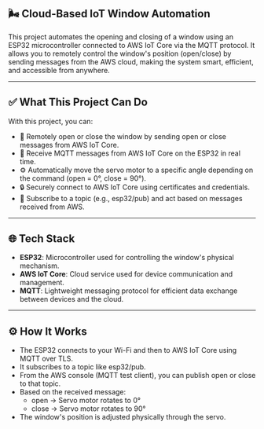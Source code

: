 ## 🌬️ Cloud-Based IoT Window Automation
This project automates the opening and closing of a window using an ESP32 microcontroller connected to AWS IoT Core via the MQTT protocol. It allows you to remotely control the window's position (open/close) by sending messages from the AWS cloud, making the system smart, efficient, and accessible from anywhere.

---

## ✅ What This Project Can Do
With this project, you can:
- 🔄 Remotely open or close the window by sending open or close messages from AWS IoT Core.
- 📶 Receive MQTT messages from AWS IoT Core on the ESP32 in real time.
- ⚙️ Automatically move the servo motor to a specific angle depending on the command (open = 0°, close = 90°).
- 🔒 Securely connect to AWS IoT Core using certificates and credentials.
- 📡 Subscribe to a topic (e.g., esp32/pub) and act based on messages received from AWS.
---

## 🌐 Tech Stack

- **ESP32**: Microcontroller used for controlling the window's physical mechanism.
- **AWS IoT Core**: Cloud service used for device communication and management.
- **MQTT**: Lightweight messaging protocol for efficient data exchange between devices and the cloud.

---

## ⚙️ How It Works
- The ESP32 connects to your Wi-Fi and then to AWS IoT Core using MQTT over TLS.
- It subscribes to a topic like esp32/pub.
- From the AWS console (MQTT test client), you can publish open or close to that topic.
- Based on the received message:
  - open → Servo motor rotates to 0°
  - close → Servo motor rotates to 90°
- The window's position is adjusted physically through the servo.
